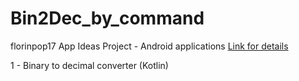 # Bin2Dec_by_command
florinpop17 App Ideas Project - Android applications
[Link for details](https://github.com/florinpop17/app-ideas)

1 - Binary to decimal converter (Kotlin)
